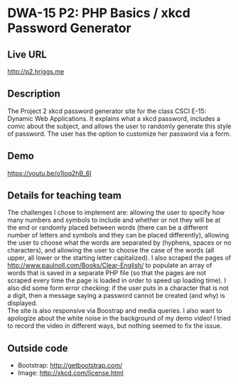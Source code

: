 # DWA-15 P2: PHP Basics / xkcd Password Generator 

## Live URL
<http://p2.hriggs.me>

## Description
The Project 2 xkcd password generator site for the class CSCI E-15: Dynamic Web Applications. 
It explains what a xkcd password, includes a comic about the subject, and allows the user 
to randomly generate this style of password. The user has the option to customize her password 
via a form. 

## Demo
<https://youtu.be/o1Ioq2hB_6I>

## Details for teaching team
The challenges I chose to implement are: allowing the user to specify how many numbers and 
symbols to include and whether or not they will be at the end or randomly placed between words 
(there can be a different number of letters and symbols and they can be placed differently),
allowing the user to choose what the words are separated by (hyphens, spaces or no characters), and 
allowing the user to choose the case of the words (all upper, all lower or the starting letter
capitalized). I also scraped the pages of <http://www.paulnoll.com/Books/Clear-English/> to populate
an array of words that is saved in a separate PHP file (so that the pages are not scraped every time the 
page is loaded in order to speed up loading time). I also did some form error checking: if the user puts in 
a character that is not a digit, then a message saying a password cannot be created (and why) is displayed.  
The site is also responsive via Boostrap and media queries. 
I also want to apologize about the white noise in the background of my demo video! I tried to record the video 
in different ways, but nothing seemed to fix the issue. 

## Outside code
* Bootstrap: <http://getbootstrap.com/>
* Image: <http://xkcd.com/license.html>
